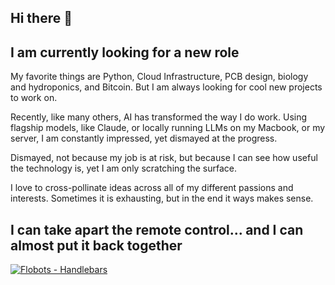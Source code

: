 ## Hi there 👋

## I am currently looking for a new role
My favorite things are Python, Cloud Infrastructure, PCB design, biology and hydroponics, and Bitcoin. But I am always looking for cool new projects to work on.

Recently, like many others, AI has transformed the way I do work. Using flagship models, like Claude, or locally running LLMs on my Macbook, or my server, I am constantly impressed, yet dismayed at the progress.

Dismayed, not because my job is at risk, but because I can see how useful the technology is, yet I am only scratching the surface.

I love to cross-pollinate ideas across all of my different passions and interests. Sometimes it is exhausting, but in the end it ways makes sense.

## I can take apart the remote control... and I can almost put it back together
[![Flobots - Handlebars](https://i.nostr.build/azl1M40jkPFywRZt.webp)](https://www.youtube.com/watch?v=HLUX0y4EptA)

